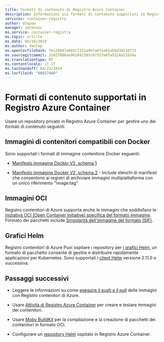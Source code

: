```yaml
---
title: Formati di contenuto di Registro Azure Container
description: Informazioni sui formati di contenuto supportati in Registro Azure Container.
services: container-registry
author: dlepow
manager: jeconnoc
ms.service: container-registry
ms.topic: article
ms.date: 04/18/2019
ms.author: danlep
ms.openlocfilehash: fe129847e685c7151a9b7ad7ea65abbd38530733
ms.sourcegitcommit: 3102f886aa962842303c8753fe8fa5324a52834a
ms.translationtype: MT
ms.contentlocale: it-IT
ms.lasthandoff: 04/23/2019
ms.locfileid: "60827460"
---
```

# <a name="content-formats-supported-in-azure-container-registry"></a>Formati di contenuto supportati in Registro Azure Container

Usare un repository privato in Registro Azure Container per gestire uno dei formati di contenuto seguenti. 

## <a name="docker-compatible-container-images"></a>Immagini di contenitori compatibili con Docker

Sono supportati i formati di immagine contenitore Docker seguenti:

* [Manifesto immagine Docker V2, schema 1](https://docs.docker.com/registry/spec/manifest-v2-1/)

* [Manifesto immagine Docker V2, schema 2](https://docs.docker.com/registry/spec/manifest-v2-2/) - Include elenchi di manifesti che consentono ai registri di archiviare immagini multipiattaforma con un unico riferimento "image:tag"

## <a name="oci-images"></a>Immagini OCI

Registro contenitori di Azure supporta anche le immagini che soddisfano le [iniziativa OCI (Open Container Initiative) specifica del formato immagine](https://github.com/opencontainers/image-spec/blob/master/spec.md). Formato dei pacchetti include [Singolarità dell'immagine del formato (SIF)](https://www.sylabs.io/2018/03/sif-containing-your-containers/).

## <a name="helm-charts"></a>Grafici Helm

Registro contenitori di Azure Puoi ospitare i repository per [i grafici Helm](https://helm.sh/), un formato di pacchetto consente di gestire e distribuire rapidamente applicazioni per Kubernetes. Sono supportati i [client Helm](https://docs.helm.sh/using_helm/#installing-helm) versione 2.11.0 o successiva.

## <a name="next-steps"></a>Passaggi successivi

* Leggere le informazioni su come [eseguire il push e il pull](container-registry-get-started-docker-cli.md) delle immagini con Registro contenitori di Azure.

* Usare [Attività di Registro Azure Container](container-registry-tasks-overview.md) per creare e testare immagini dei contenitori. 

* Usare [Moby BuildKit](https://github.com/moby/buildkit) per la compilazione e la creazione di pacchetti dei contenitori in formato OCI.

* Configurare un [repository Helm](container-registry-helm-repos.md) ospitato in Registro Azure Container. 


